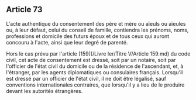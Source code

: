 Article 73
----
L'acte authentique du consentement des père et mère ou aïeuls ou aïeules ou, à
leur défaut, celui du conseil de famille, contiendra les prénoms, noms,
professions et domicile des futurs époux et de tous ceux qui auront concouru à
l'acte, ainsi que leur degré de parenté.

Hors le cas prévu par l'article [159](/Livre Ier/Titre V/Article 159.md) du code civil, cet acte de consentement est
dressé, soit par un notaire, soit par l'officier de l'état civil du domicile ou
de la résidence de l'ascendant, et, à l'étranger, par les agents diplomatiques
ou consulaires français. Lorsqu'il est dressé par un officier de l'état civil,
il ne doit être légalisé, sauf conventions internationales contraires, que
lorsqu'il y a lieu de le produire devant les autorités étrangères.
